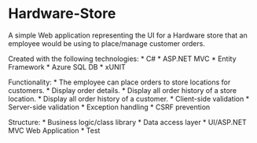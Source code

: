# Hardware-Store

A simple Web application representing the UI for a Hardware store that an employee would be using to place/manage customer orders. 

Created with the following technologies:
	* C#
	* ASP.NET MVC
	* Entity Framework
	* Azure SQL DB
	* xUNIT
	

Functionality:
	* The employee can place orders to store locations for customers.
	* Display order details.
	* Display all order history of a store location.
	* Display all order history of a customer.
	* Client-side validation
	* Server-side validation
	* Exception handling
	* CSRF prevention
	
Structure:
	* Business logic/class library
	* Data access layer
	* UI/ASP.NET MVC Web Application
	* Test
